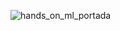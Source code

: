 ![hands_on_ml_portada](https://github.com/neflem27/Algorithmic_Insights-My_Machine_Learning_Library/assets/105387732/c00d0dd8-ab67-4b87-a34c-4ba9ab43fa9d)

